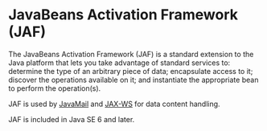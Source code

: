 # JavaBeans Activation Framework (JAF)

The JavaBeans Activation Framework (JAF) is a standard extension to the
Java platform that lets you take advantage of standard services to:
determine the type of an arbitrary piece of data; encapsulate access to
it; discover the operations available on it; and instantiate the
appropriate bean to perform the operation(s).

JAF is used by [JavaMail](https://javaee.github.io/javamail)
and [JAX-WS](https://github.com/javaee/jax-ws-spec) for data content handling.

JAF is included in Java SE 6 and later.
